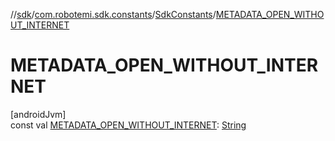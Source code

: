 //[sdk](../../../index.md)/[com.robotemi.sdk.constants](../index.md)/[SdkConstants](index.md)/[METADATA_OPEN_WITHOUT_INTERNET](-m-e-t-a-d-a-t-a_-o-p-e-n_-w-i-t-h-o-u-t_-i-n-t-e-r-n-e-t.md)

# METADATA_OPEN_WITHOUT_INTERNET

[androidJvm]\
const val [METADATA_OPEN_WITHOUT_INTERNET](-m-e-t-a-d-a-t-a_-o-p-e-n_-w-i-t-h-o-u-t_-i-n-t-e-r-n-e-t.md): [String](https://kotlinlang.org/api/latest/jvm/stdlib/kotlin/-string/index.html)
